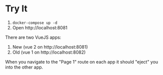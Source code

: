 # Try It

1. `docker-compose up -d`
1. Open http://localhost:8081

There are two VueJS apps:

1. New (vue 2 on http://localhost:8081)
2. Old (vue 1 on http://localhost:8082)

When you navigate to the "Page 1" route on each app it should "eject" you into the other app.